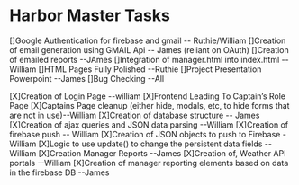 # Harbor Master Tasks
[]Google Authentication for firebase and gmail -- Ruthie/William
		[]Creation of email generation using GMAIL Api -- James (reliant on OAuth)
			[]Creation of emailed reports --JAmes
[]Integration of manager.html into index.html --William
[]HTML Pages Fully Polished --Ruthie
[]Project Presentation Powerpoint --James
[]Bug Checking --All


[X]Creation of Login Page  --william
[X]Frontend Leading To Captain’s Role Page
[X]Captains Page cleanup (either hide, modals, etc, to hide forms that are not in use)--William
[X]Creation of database structure -- James
[X]Creation of ajax queries and JSON data parsing --William
[X]Creation of firebase push -- William
[X]Creation of JSON objects to push to Firebase -William
[X]Logic to use update() to change the persistent data fields --William
[X]Creation Manager Reports --James
[X]Creation of, Weather API portals --William
[X]Creation of manager reporting elements based on data in the firebase DB --James


